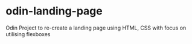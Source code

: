 # odin-landing-page
Odin Project to re-create a landing page using HTML, CSS with focus on utilising flexboxes